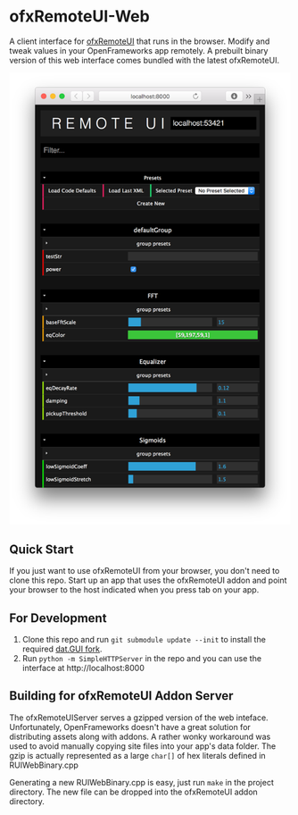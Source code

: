 # ofxRemoteUI-Web

A client interface for [ofxRemoteUI](https://github.com/armadillu/ofxRemoteUI) that runs in the browser. Modify and tweak values in your OpenFrameworks app remotely. A prebuilt binary version of this web interface comes bundled with the latest ofxRemoteUI.

![alt text](screenshots/screen-med.png)


## Quick Start

If you just want to use ofxRemoteUI from your browser, you don't need to clone this repo. Start up an app that uses the ofxRemoteUI addon and point your browser to the host indicated when you press tab on your app. 


## For Development

1. Clone this repo and run `git submodule update --init` to install the required [dat.GUI fork](https://github.com/jackosx/dat.GUI).
2. Run `python -m SimpleHTTPServer` in the repo and you can use the interface at http://localhost:8000


## Building for ofxRemoteUI Addon Server

The ofxRemoteUIServer serves a gzipped version of the web inteface. Unfortunately, OpenFrameworks doesn't have a great solution for distributing assets along with addons. A rather wonky workaround was used to avoid manually copying site files into your app's data folder. The gzip is actually represented as a large `char[]` of hex literals defined in RUIWebBinary.cpp

Generating a new RUIWebBinary.cpp is easy, just run `make` in the project directory. The new file can be dropped into the ofxRemoteUI addon directory.
